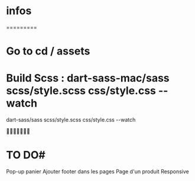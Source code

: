 # infos #
=========

# Go to cd / assets
# Build Scss : dart-sass-mac/sass scss/style.scss css/style.css --watch
dart-sass/sass scss/style.scss css/style.css --watch

🌷🌷🌷🌷🌷🌷🌷

# TO DO#
Pop-up panier
Ajouter footer dans les pages
Page d'un produit
Responsive
